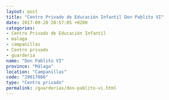 ```yaml
---
layout: post
title: "Centro Privado de Educación Infantil Don Pablito VI"
date: 2017-09-20 20:57:05 +0200
categories:
- Centro Privado de Educación Infantil
- malaga
- campanillas
- Centro privado
- guarderia
name: "Don Pablito VI"
province: "Málaga"
location: "Campanillas"
code: "29017086"
type: "Centro privado"
permalink: /guarderias/don-pablito-vi.html
---
```

